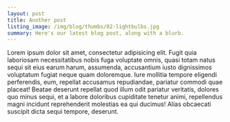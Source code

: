 ```yaml
---
layout: post
title: Another post
listing_image: /img/blog/thumbs/02-lightbulbs.jpg
summary: Here's our latest blog post, along with a blurb.
---
```

Lorem ipsum dolor sit amet, consectetur adipisicing elit. Fugit quia laboriosam necessitatibus nobis fuga voluptate omnis, quasi totam natus sequi sit eius earum harum, assumenda, accusantium iusto dignissimos voluptatum fugiat neque quam doloremque. Iure mollitia tempore eligendi perferendis, eum, repellat accusamus repudiandae, pariatur commodi quae placeat! Beatae deserunt repellat quod illum odit pariatur veritatis, dolores quo minus sequi, et a labore doloribus cupiditate tenetur animi, repellendus magni incidunt reprehenderit molestias ea qui ducimus! Alias obcaecati suscipit
dicta sequi tempore, deserunt.
